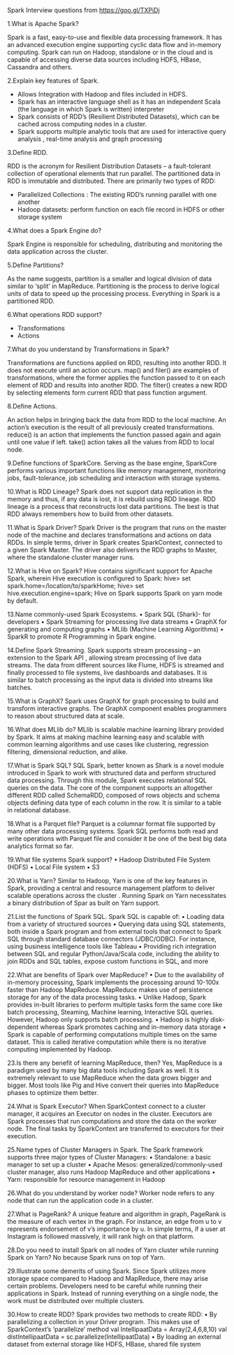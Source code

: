 Spark Interview questions from https://goo.gl/TXPiDj

1.What is Apache Spark?

Spark is a fast, easy-to-use and flexible data processing framework. It has an advanced execution engine supporting cyclic data  flow and in-memory computing. Spark can run on Hadoop, standalone or in the cloud and is capable of accessing diverse data sources including HDFS, HBase, Cassandra and others.

2.Explain key features of Spark.

* Allows Integration with Hadoop and files included in HDFS.
* Spark has an interactive language shell as it has an independent Scala (the language in which Spark is written) interpreter
* Spark consists of RDD’s (Resilient Distributed Datasets), which can be cached across computing nodes in a cluster.
* Spark supports multiple analytic tools that are used for interactive query analysis , real-time analysis and graph processing

3.Define RDD.

RDD is the acronym for Resilient Distribution Datasets – a fault-tolerant collection of operational elements that run parallel. The partitioned data in RDD is immutable and distributed. There are primarily two types of RDD:
* Parallelized Collections : The existing RDD’s running parallel with one another
* Hadoop datasets: perform function on each file record in HDFS or other storage system

4.What does a Spark Engine do?

Spark Engine is responsible for scheduling, distributing and monitoring the data application across the cluster.

5.Define Partitions?

As the name suggests, partition is a smaller and logical division of data  similar to ‘split’ in MapReduce. Partitioning is the process to derive logical units of data to speed up the processing process. Everything in Spark is a partitioned RDD.

6.What operations RDD support?

* Transformations
* Actions

7.What do you understand by Transformations in Spark?

Transformations are functions applied on RDD, resulting into another RDD. It does not execute until an action occurs. map() and filer() are examples of transformations, where the former applies the function passed to it on each element of RDD and results into another RDD. The filter() creates a new RDD by selecting elements form current RDD that pass function argument.

8.Define Actions.

An action helps in bringing back the data from RDD to the local machine. An action’s execution is the result of all previously created transformations. reduce() is an action that implements the function passed again and again until one value if left. take() action takes all the values from RDD to local node.

9.Define functions of SparkCore.
Serving as the base engine, SparkCore performs various important functions like memory management, monitoring jobs, fault-tolerance, job scheduling and interaction with storage systems.

10.What is RDD Lineage?
Spark does not support data replication in the memory and thus, if any data is lost, it is rebuild using RDD lineage. RDD lineage is a process that reconstructs lost data partitions. The best is that RDD always remembers how to build from other datasets.

11.What is Spark Driver?
Spark Driver is the program that runs on the master node of the machine and declares transformations and actions on data RDDs. In simple terms, driver in Spark creates SparkContext, connected to a given Spark Master.
The driver also delivers the RDD graphs to Master, where the standalone cluster manager runs.

12.What is Hive on Spark?
Hive contains significant support for Apache Spark, wherein Hive execution is configured to Spark:
hive> set spark.home=/location/to/sparkHome;
hive> set hive.execution.engine=spark;
Hive on Spark supports Spark on yarn mode by default.

13.Name commonly-used Spark Ecosystems.
• Spark SQL (Shark)- for developers
• Spark Streaming for processing live data streams
• GraphX for generating and computing graphs
• MLlib (Machine Learning Algorithms)
• SparkR to promote R Programming in Spark engine.

14.Define Spark Streaming.
Spark supports stream processing – an extension to the Spark API , allowing stream processing of live data streams. The data from different sources like Flume, HDFS is streamed and finally processed to file systems, live dashboards and databases. It is similar to batch processing as the input data is divided into streams like batches.

15.What is GraphX?
Spark uses GraphX for graph processing to build and transform interactive graphs. The GraphX component enables programmers to reason about structured data at scale.

16.What does MLlib do?
MLlib is scalable machine learning library provided by Spark. It aims at making machine learning easy and scalable with common learning algorithms and use cases like clustering, regression filtering, dimensional reduction, and alike.

17.What is Spark SQL?
SQL Spark, better known as Shark is a novel module introduced in Spark to work with structured data and perform structured data processing. Through this module, Spark executes relational SQL queries on the data. The core of the component supports an altogether different RDD called SchemaRDD, composed of rows objects and schema objects defining data type of each column in the row. It is similar to a table in relational database.

18.What is a Parquet file?
Parquet is a columnar format file supported by many other data processing systems. Spark SQL performs both read and write operations with Parquet file and consider it be one of the best big data analytics format so far.

19.What file systems Spark support?
• Hadoop Distributed File System (HDFS)
• Local File system
• S3

20.What is Yarn?
Similar to Hadoop, Yarn is one of the key features in Spark, providing a central and resource management platform to deliver scalable operations across the cluster . Running Spark on Yarn necessitates a binary distribution of Spar as built on Yarn support.

21.List the functions of Spark SQL.
Spark SQL is capable of:
• Loading data from a variety of structured sources
• Querying data using SQL statements, both inside a Spark program and from external tools that connect to Spark SQL through standard database connectors (JDBC/ODBC). For instance, using business intelligence tools like Tableau
• Providing rich integration between SQL and regular Python/Java/Scala code, including the ability to join RDDs and SQL tables, expose custom functions in SQL, and more

22.What are benefits of Spark over MapReduce?
• Due to the availability of in-memory processing, Spark implements the processing around 10-100x faster than Hadoop MapReduce. MapReduce makes use of persistence storage for any of the data processing tasks.
• Unlike Hadoop, Spark provides in-built libraries to perform multiple tasks form the same core like batch processing, Steaming, Machine learning, Interactive SQL queries. However, Hadoop only supports batch processing.
• Hadoop is highly disk-dependent whereas Spark promotes caching and in-memory data storage
• Spark is capable of performing computations multiple times on the same dataset. This is called iterative computation while there is no iterative computing implemented by Hadoop.

23.Is there any benefit of learning MapReduce, then?
Yes, MapReduce is a paradigm used by many big data tools including Spark as well. It is extremely relevant to use MapReduce when the data grows bigger and bigger. Most tools like Pig and Hive convert their queries into MapReduce phases to optimize them better.

24.What is Spark Executor?
When SparkContext connect to a cluster manager, it acquires an Executor on nodes in the cluster. Executors are Spark processes that run computations and store the data on the worker node. The final tasks by SparkContext are transferred to executors for their execution.

25.Name types of Cluster Managers in Spark.
The Spark framework supports three major types of Cluster Managers:
• Standalone: a basic manager to set up a cluster
• Apache Mesos: generalized/commonly-used cluster manager, also runs Hadoop MapReduce and other applications
• Yarn: responsible for resource management in Hadoop

26.What do you understand by worker node?
Worker node refers to any node that can run the application code in a cluster.

27.What is PageRank?
A unique feature and algorithm in graph, PageRank is the measure of each vertex in the graph. For instance, an edge from u to v represents endorsement of v’s importance by u. In simple terms, if a user at Instagram is followed massively, it will rank high on that platform.

28.Do you need to install Spark on all nodes of Yarn cluster while running Spark on Yarn?
No because Spark runs on top of Yarn.

29.Illustrate some demerits of using Spark.
Since Spark utilizes more storage space compared to Hadoop and MapReduce, there may arise certain problems. Developers need to be careful while running their applications in Spark. Instead of running everything on a single node, the work must be distributed over multiple clusters. 

30.How to create RDD?
Spark provides two methods to create RDD:
• By parallelizing a collection in your Driver program. This makes use of SparkContext’s ‘parallelize’ method
val IntellipaatData = Array(2,4,6,8,10)
val distIntellipaatData = sc.parallelize(IntellipaatData)
• By loading an external dataset from external storage like HDFS, HBase, shared file system

